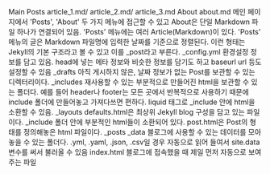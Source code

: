 Main 
Posts
article_1.md/ article_2.md/ article_3.md
About 
about.md
메인 페이지에서 'Posts', 'About' 두 가지 메뉴에 접근할 수 있고 About은 단일 Markdown 파일 하나가 연결되어 있음. 'Posts' 메뉴에는 여러 Article(Markdown)이 있다. 'Posts' 메뉴의 글은 Markdown 파일명에 입력한 날짜를 기준으로 정렬된다. 이런 형태는 Jekyll의 기본 구조라고 볼 수 있고 이를 _post라고 부른다. 
_config.yml 
환경설정 정보를 담고 있음. head에 넣는 메타 정보와 비슷한 정보를 담기도 하고 baseurl url 등도 설정할 수 있음
_drafts
아직 게시하지 않은, 날짜 정보가 없는 Post를 보관할 수 있는 디렉터리이다.
_includes
재사용할 수 있는 부분적으로 만들어진 html을 보관할 수 있는 폴더다. 예를 들어 header나 footer는 모든 곳에서 반복적으로 사용하기 때문에 include 폴더에 만들어놓고 가져다쓰면 편하다. liquid 태그로 _include 안에 html을 소환할 수 있음.
_layouts
defaults.html은 최상위 Jekyll blog 구성을 담고 있는 파일이다. _include 폴더 안에 부분적인 html들이 소환되어 있다. post.html은 Post의 형태를 정의해놓은 html 파일이다. 
_posts
_data
블로그에 사용할 수 있는 데이터를 모아놓을 수 있는 폴더다. .yml, .yaml, .json, .csv일 경우 자동으로 읽어 들여서 site.data 변수를 써서 불러올 수 있음
index.html
블로그에 접속했을 때 제일 먼저 자동으로 보여주는 파일

